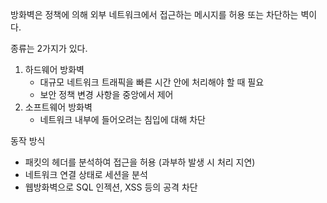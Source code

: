 방화벽은 정책에 의해 외부 네트워크에서 접근하는 메시지를 허용 또는 차단하는 벽이다.

종류는 2가지가 있다.
1. 하드웨어 방화벽
    - 대규모 네트워크 트래픽을 빠른 시간 안에 처리해야 할 때 필요
    - 보안 정책 변경 사항을 중앙에서 제어
2. 소프트웨어 방화벽
   - 네트워크 내부에 들어오려는 침입에 대해 차단

동작 방식
- 패킷의 헤더를 분석하여 접근을 허용 (과부하 발생 시 처리 지연)
- 네트워크 연결 상태로 세션을 분석
- 웹방화벽으로 SQL 인젝션, XSS 등의 공격 차단